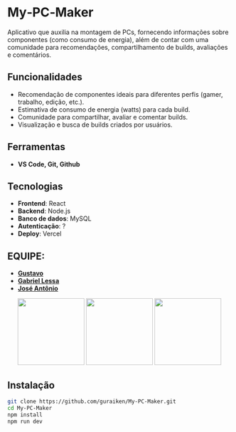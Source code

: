 # My‑PC‑Maker

Aplicativo que auxilia na montagem de PCs, fornecendo informações sobre componentes (como consumo de energia), além de contar com uma comunidade para recomendações, compartilhamento de builds, avaliações e comentários.

## Funcionalidades

- Recomendação de componentes ideais para diferentes perfis (gamer, trabalho, edição, etc.).
- Estimativa de consumo de energia (watts) para cada build.
- Comunidade para compartilhar, avaliar e comentar builds.
- Visualização e busca de builds criados por usuários.

## Ferramentas
- **VS Code, Git, Github**


## Tecnologias

- **Frontend**: React
- **Backend**: Node.js
- **Banco de dados**: MySQL
- **Autenticação**: ?
- **Deploy**: Vercel

## EQUIPE: 
- **[Gustavo](https://github.com/guraiken)**
- **[Gabriel Lessa](https://github.com/Neko-stack)** 
- **[José Antônio](https://github.com/piercezeveil)**
<p align="center">
<img src="https://avatars.githubusercontent.com/u/203922917?v=4" width="150"/>
<img src="https://avatars.githubusercontent.com/u/203922083?v=4" width="150"/>
<img src="https://avatars.githubusercontent.com/u/203923246?v=4" width="150"/>
</p>

## Instalação

```bash
git clone https://github.com/guraiken/My-PC-Maker.git
cd My‑PC‑Maker
npm install
npm run dev
